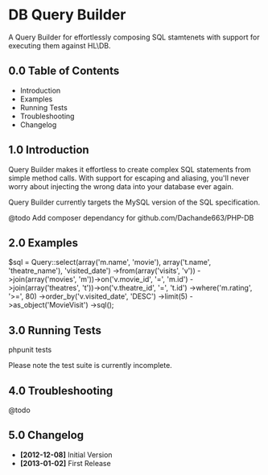 DB Query Builder
====================

A Query Builder for effortlessly composing SQL stamtenets
with support for executing them against HL\DB.


0.0 Table of Contents
---------------------

* Introduction
* Examples
* Running Tests
* Troubleshooting
* Changelog


1.0 Introduction
----------------

Query Builder makes it effortless to create complex SQL
statements from simple method calls. With support for
escaping and aliasing, you'll never worry about injecting
the wrong data into your database ever again.

Query Builder currently targets the MySQL version of the
SQL specification.

@todo Add composer dependancy for github.com/Dachande663/PHP-DB


2.0 Examples
------------

$sql = Query::select(array('m.name', 'movie'), array('t.name', 'theatre_name'), 'visited_date')
	->from(array('visits', 'v'))
	->join(array('movies', 'm'))->on('v.movie_id', '=', 'm.id')
	->join(array('theatres', 't'))->on('v.theatre_id', '=', 't.id')
	->where('m.rating', '>=', 80)
	->order_by('v.visited_date', 'DESC')
	->limit(5)
	->as_object('MovieVisit')
	->sql();


3.0 Running Tests
-----------------

phpunit tests

Please note the test suite is currently incomplete.


4.0 Troubleshooting
-------------------

@todo


5.0 Changelog
-------------

* **[2012-12-08]** Initial Version
* **[2013-01-02]** First Release
